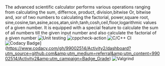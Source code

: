 The advanced scientific calculator performs various operations ranging from calculating the sum, differnce, product, division,bitwise Or, bitwise and, xor of two numbers to calculating the factorial, power,square root, sine,cosine,tan,asine,acos,atan,sinh,tanh,cosh,ceil,floor,logarithmic values of a given number. It is equipped with a special feature to calculate the sum of all numbers till the given input number and also calculate the factorial of a given number
![Unit testing](https://github.com/99002514/Activity2/workflows/Unit%20testing/badge.svg)
![cppcheck-action](https://github.com/99002514/Activity2/workflows/cppcheck-action/badge.svg)
![C/C++ CI](https://github.com/99002514/Activity2/workflows/C/C++%20CI/badge.svg)
![Codacy Badge](https://app.codacy.com/project/badge/Grade/0e6ab3afcf12420d8a12edb43591db8b)](https://www.codacy.com/gh/99002514/Activity2/dashboard?utm_source=github.com&amp;utm_medium=referral&amp;utm_content=99002514/Activity2&amp;utm_campaign=Badge_Grade)
![Valgrind](https://github.com/99002514/Activity2/workflows/Valgrind/badge.svg)

